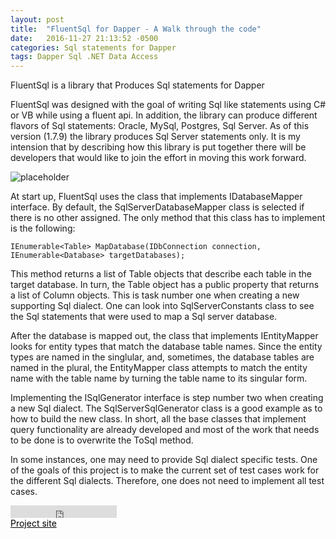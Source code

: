 ```yaml
---
layout: post
title:  "FluentSql for Dapper - A Walk through the code"
date:   2016-11-27 21:13:52 -0500
categories: Sql statements for Dapper
tags: Dapper Sql .NET Data Access
---
```

<div class="message" >
FluentSql is a library that Produces Sql statements for Dapper
</div>

FluentSql was designed with the goal of writing Sql like statements using C# or VB while using a fluent api. In addition, the library can produce different flavors of Sql statements: Oracle, MySql, Postgres, Sql Server. As of this version (1.7.9) the library produces Sql Server statements only. It is my intension that by describing how this library is put together there will be developers that would like to join the effort in moving this work forward.

![placeholder](https://ernestoherrera.github.io/public/images/FluentSqlDiagram_Medium.png)

At start up, FluentSql uses the class that implements IDatabaseMapper interface. By default, the SqlServerDatabaseMapper class is selected if there is no other assigned. The only method that this class has to implement is the following:

    IEnumerable<Table> MapDatabase(IDbConnection connection, IEnumerable<Database> targetDatabases);

This method returns a list of Table objects that describe each table in the target database. In turn, the Table object has a public property that returns a list of Column objects. This is task number one when creating a new supporting Sql dialect. One can look into SqlServerConstants class to see the Sql statements that were used to map a Sql server database.

After the database is mapped out, the class that implements IEntityMapper looks for entity types that match the database table names. Since the entity types are named in the singlular, and, sometimes, the database tables are named in the plural, the EntityMapper class attempts to match the entity name with the table name by turning the table name to its singular form.

Implementing the ISqlGenerator interface is step number two when creating a new Sql dialect. The SqlServerSqlGenerator class is a good example as to how to build the new class. In short, all the base classes that implement query functionality are already developed and most of the work that needs to be done is to overwrite the ToSql method.

In some instances, one may need to provide Sql dialect specific tests. One of the goals of this project is to make the current set of test cases work for the different Sql dialects. Therefore, one does not need to implement all test cases.

<iframe src="https://ghbtns.com/github-btn.html?user={{ site.github_username }}&repo=FluentSql&type=fork&count=true" frameborder="0" scrolling="0" width="170px" height="20px"></iframe>
<div><a href="https://github.com/ernestoherrera/FluentSql" style="color:#000">Project site</a></div>


